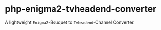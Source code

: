 # php-enigma2-tvheadend-converter
A lightweight `Enigma2`-Bouquet to `Tvheadend`-Channel Converter.
